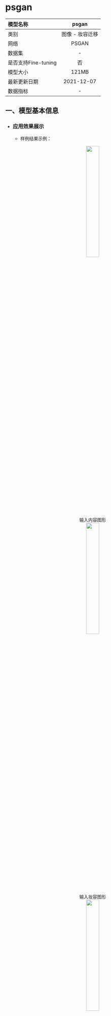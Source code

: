 # psgan

|模型名称|psgan|
| :--- | :---: |
|类别|图像 - 妆容迁移|
|网络|PSGAN|
|数据集|-|
|是否支持Fine-tuning|否|
|模型大小|121MB|
|最新更新日期|2021-12-07|
|数据指标|-|


## 一、模型基本信息  

- ### 应用效果展示
  - 样例结果示例：
    <p align="center">
    <img src="https://user-images.githubusercontent.com/22424850/157190651-595b6964-97c5-4b0b-ac0a-c30c8520a972.png"  width = "30%"  hspace='10'/>
    <br />
    输入内容图形
    <br />
    <img src="https://user-images.githubusercontent.com/22424850/145003966-c5c2e6ad-d306-4eaf-89a2-965a3dbf3675.jpg"  width = "30%" hspace='10'/>
    <br />
    输入妆容图形
    <br />
    <img src="https://user-images.githubusercontent.com/22424850/157190800-b1dd79d4-0eca-4b36-b091-6fcd2c00dcf6.png"  width = "30%"  hspace='10'/>
    <br />
    输出图像
     <br />
    </p>

- ### 模型介绍

  - PSGAN模型的任务是妆容迁移， 即将任意参照图像上的妆容迁移到不带妆容的源图像上。很多人像美化应用都需要这种技术。

  - 更多详情参考：[PSGAN: Pose and Expression Robust Spatial-Aware GAN for Customizable Makeup Transfer](https://arxiv.org/pdf/1909.06956.pdf)



## 二、安装

- ### 1、环境依赖  
  - ppgan
  - dlib

- ### 2、安装

  - ```shell
    $ hub install psgan
    ```
  - 如您安装时遇到问题，可参考：[零基础windows安装](../../../../docs/docs_ch/get_start/windows_quickstart.md)
 | [零基础Linux安装](../../../../docs/docs_ch/get_start/linux_quickstart.md) | [零基础MacOS安装](../../../../docs/docs_ch/get_start/mac_quickstart.md)

## 三、模型API预测

- ### 1、命令行预测

  - ```shell
    # Read from a file
    $ hub run psgan --content "/PATH/TO/IMAGE" --style "/PATH/TO/IMAGE1"
    ```
  - 通过命令行方式实现妆容转换模型的调用，更多请见 [PaddleHub命令行指令](../../../../docs/docs_ch/tutorial/cmd_usage.rst)

- ### 2、预测代码示例

  - ```python
    import paddlehub as hub

    module = hub.Module(name="psgan")
    content = cv2.imread("/PATH/TO/IMAGE")
    style = cv2.imread("/PATH/TO/IMAGE1")
    results = module.makeup_transfer(images=[{'content':content, 'style':style}], output_dir='./transfer_result', use_gpu=True)
    ```

- ### 3、API

  - ```python
    makeup_transfer(images=None, paths=None, output_dir='./transfer_result/', use_gpu=False, visualization=True)
    ```
    - 妆容风格转换API。

    - **参数**

      - images (list[dict]): data of images, 每一个元素都为一个 dict，有关键字 content, style, 相应取值为：
        - content (numpy.ndarray): 待转换的图片，shape 为 \[H, W, C\]，BGR格式；<br/>
        - style (numpy.ndarray) : 风格图像，shape为 \[H, W, C\]，BGR格式；<br/>
      - paths (list[str]): paths to images, 每一个元素都为一个dict, 有关键字 content, style, 相应取值为：
        - content (str): 待转换的图片的路径；<br/>
        - style (str) : 风格图像的路径；<br/>
      - output\_dir (str): 结果保存的路径； <br/>
      - use\_gpu (bool): 是否使用 GPU；<br/>
      - visualization(bool): 是否保存结果到本地文件夹


## 四、服务部署

- PaddleHub Serving可以部署一个在线妆容风格转换服务。

- ### 第一步：启动PaddleHub Serving

  - 运行启动命令：
  - ```shell
    $ hub serving start -m psgan
    ```

  - 这样就完成了一个妆容风格转换的在线服务API的部署，默认端口号为8866。

  - **NOTE:** 如使用GPU预测，则需要在启动服务之前，请设置CUDA\_VISIBLE\_DEVICES环境变量，否则不用设置。

- ### 第二步：发送预测请求

  - 配置好服务端，以下数行代码即可实现发送预测请求，获取预测结果

  - ```python
    import requests
    import json
    import cv2
    import base64


    def cv2_to_base64(image):
      data = cv2.imencode('.jpg', image)[1]
      return base64.b64encode(data.tostring()).decode('utf8')

    # 发送HTTP请求
    data = {'images':[{'content': cv2_to_base64(cv2.imread("/PATH/TO/IMAGE")), 'style': cv2_to_base64(cv2.imread("/PATH/TO/IMAGE1"))}]}
    headers = {"Content-type": "application/json"}
    url = "http://127.0.0.1:8866/predict/psgan"
    r = requests.post(url=url, headers=headers, data=json.dumps(data))

    # 打印预测结果
    print(r.json()["results"])

## 五、更新历史

* 1.0.0

  初始发布

  - ```shell
    $ hub install psgan==1.0.0
    ```
